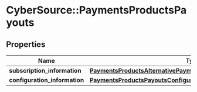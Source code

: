 # CyberSource::PaymentsProductsPayouts

## Properties
Name | Type | Description | Notes
------------ | ------------- | ------------- | -------------
**subscription_information** | [**PaymentsProductsAlternativePaymentMethodsSubscriptionInformation**](PaymentsProductsAlternativePaymentMethodsSubscriptionInformation.md) |  | [optional] 
**configuration_information** | [**PaymentsProductsPayoutsConfigurationInformation**](PaymentsProductsPayoutsConfigurationInformation.md) |  | [optional] 


